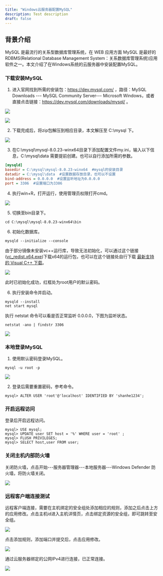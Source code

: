 ```yaml
---
title: "Windows云服务器配置MySQL"
description: Test description
draft: false
---
```


## 背景介绍

MySQL 是最流行的关系型数据库管理系统，在 WEB 应用方面 MySQL 是最好的 RDBMS(Relational Database Management System：关系数据库管理系统)应用软件之一。本文介绍了在Windows系统的云服务器中安装配置MySQL。

### 下载安装MySQL

1. 进入官网找到所需的安装包：https://dev.mysql.com/  ，路径：MySQL Downloads --- MySQL Community Server--- Microsoft Windows，或者直接点击链接：https://dev.mysql.com/downloads/mysql/ 。

![](../../_images/mysql_install/mysql_install9.png)

![](../../_images/mysql_install/mysql_install10.png)

2. 下载完成后，将zip包解压到相应目录，本文解压至 C:\mysql 下。

![](../../_images/mysql_install/mysql_install11.png)

3. 在C:\mysql\mysql-8.0.23-winx64目录下添加配置文件my.ini，输入以下信息，C:\mysql\data 需要提前创建。也可以自行添加所需的参数。

```ini
[mysqld]
basedir = C:\mysql\mysql-8.0.23-winx64  #mysql的安装目录
datadir = C:\mysql\data  #设置数据存放目录，也可以不设置
bind-address = 0.0.0.0  #设置监听地址为0.0.0.0
port = 3306  #设置端口为3306
```

4. 执行win+R，打开运行，使用管理员权限打开cmd。

![](../../_images/mysql_install/mysql_install12.png)

5. 切换至bin目录下。

```shell
cd C:\mysql\mysql-8.0.23-winx64\bin
```
6. 初始化数据库。

```shell
mysqld --initialize --console
```

由于部分镜像未安装vc++运行库，导致无法初始化，可以通过这个链接([vc_redist.x64.exe](https://aka.ms/vs/16/release/vc_redist.x64.exe))下载x64的运行包，也可以在这个链接处自行下载 [最新支持的 Visual C++ 下载](https://support.microsoft.com/zh-cn/topic/%E6%9C%80%E6%96%B0%E6%94%AF%E6%8C%81%E7%9A%84-visual-c-%E4%B8%8B%E8%BD%BD-2647da03-1eea-4433-9aff-95f26a218cc0)。

![](../../_images/mysql_install/mysql_install13.png)

此时已初始化成功，红框处为root用户的默认密码。

6. 执行安装命令并启动。

```shell
mysqld --install
net start mysql
```

执行 netstat 命令可以看是否正常监听 0.0.0.0，下图为监听状态。

```shell
netstat -ano | findstr 3306
```

![](../../_images/mysql_install/mysql_install14.png)

### 本地登录MySQL

1. 使用默认密码登录MySQL。

```shell
mysql -u root -p
```

![](../../_images/mysql_install/mysql_install15.png)

2. 登录后需要重置密码，参考命令。

```mysql
mysql> ALTER USER 'root'@'localhost' IDENTIFIED BY 'shanhe1234';
```

### 开启远程访问

登录后开启远程访问。

```mysql
mysql> USE mysql;
mysql> UPDATE user SET host = '%' WHERE user = 'root' ;
mysql> FLUSH PRIVILEGES;
mysql> SELECT host,user FROM user;
```

### 关闭主机内部防火墙

关闭防火墙，点击开始---服务器管理器---本地服务器---Windows Defender 防火墙，将防火墙关闭。

![](../../_images/mysql_install/mysql_install16.png)

### 远程客户端连接测试

远程客户端连接，需要在主机绑定的安全组处添加相应的规则，添加之后点击上方的应用修改。点击主机id进入主机详情页，点击绑定资源的安全组，即可跳转至安全组。

![](../../_images/mysql_install/mysql_install17.png)

点击添加规则，添加端口并提交后，点击应用修改。

![](../../_images/mysql_install/mysql_install18.png)

通过云服务器绑定的公网IPv4进行连接，已正常连接。

![](../../_images/mysql_install/mysql_install19.png)